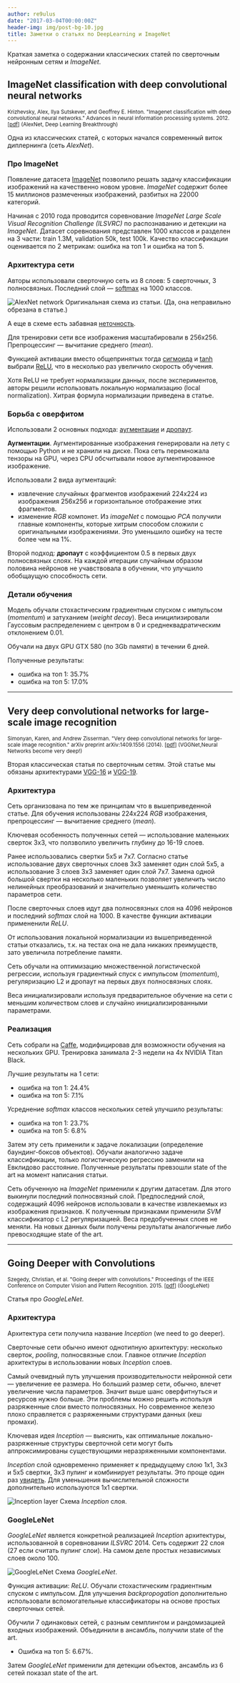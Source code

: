 ```yaml
---
author: re9ulus
date: "2017-03-04T00:00:00Z"
header-img: img/post-bg-10.jpg
title: Заметки о статьях по DeepLearning и ImageNet
---
```


Краткая заметка о содержании классических статей по сверточным нейронным сетям и *ImageNet*.<!--more-->

## ImageNet classification with deep convolutional neural networks

<sup>Krizhevsky, Alex, Ilya Sutskever, and Geoffrey E. Hinton. "Imagenet classification with deep convolutional neural networks."
Advances in neural information processing systems. 2012. [[pdf](http://papers.nips.cc/paper/4824-imagenet-classification-with-deep-convolutional-neural-networks.pdf)] (AlexNet, Deep Learning Breakthrough)</sup>

Одна из классических статей, с которых начался современный виток диплернинга (сеть *AlexNet*).

### Про ImageNet
Появление датасета [ImageNet](http://www.image-net.org) позволило решать задачу классификации изображений на качественно новом уровне. *ImageNet* содержит более 15 миллионов размеченных изображений, разбитых на 22000 категорий.

Начиная с 2010 года проводится соревнование *ImageNet Large Scale Visual Recognition Challenge (ILSVRC)* по распознаванию и детекции на *ImageNet*.
Датасет соревнования представлен 1000 классов и разделен на 3 части: train&nbsp;1.3M, validation&nbsp;50k, test&nbsp;100k. Качество классификации оценивается по 2 метрикам: ошибка на топ 1 и ошибка на топ 5.

### Архитектура сети

Авторы использовали сверточную сеть из 8 слоев: 5 сверточных, 3 полносвязных. Последний слой — [softmax](https://en.wikipedia.org/wiki/Softmax_function) на 1000 классов.

![AlexNet network](/img/imagenet/alexNet.png)
Оригинальная схема из статьи. (Да, она неправильно обрезана в статье.)

А еще в схеме есть забавная [неточность](https://youtu.be/LxfUGhug-iQ?t=48m58s).

Для тренировки сети все изображения масштабировали в 256x256. Препроцессинг — вычитание среднего (*mean*).

Функцией активации вместо общепринятых тогда [сигмоида](https://en.wikipedia.org/wiki/Sigmoid_function) и [tanh](http://functions.wolfram.com/ElementaryFunctions/Tanh/introductions/Tanh/ShowAll.html) выбрали [ReLU](https://en.wikipedia.org/wiki/Rectifier_(neural_networks)), что в несколько раз увеличило скорость обучения.

Хотя ReLU не требует нормализации данных, после экспериментов, авторы решили использовать локальную нормализацию (local normalization). Хитрая формула нормализации приведена в статье.

### Борьба с оверфитом
Использовали 2 основных подхода: [аугментации](http://lamda.nju.edu.cn/weixs/project/CNNTricks/CNNTricks.html) и [дропаут](https://en.wikipedia.org/wiki/Convolutional_neural_network#Dropout).

**Аугментации**. Аугментированные изображения генерировали на лету с помощью Python и не хранили на диске. Пока сеть перемножала тензоры на GPU, через CPU обсчитывали новое аугментированное изображение.

Использовали 2 вида аугментаций:

*  извлечение случайных фрагментов изображений 224x224 из изображения 256x256 и горизонтальное отображение этих фрагментов.
*  изменение *RGB* компонет. Из *imageNet* с помощью *PCA* получили главные компоненты, которые хитрым способом сложили с оригинальными изображениями. Это уменьшило ошибку на тесте более чем на 1\%.

Второй подход: **дропаут** с коэффициентом 0.5 в первых двух полносвязных слоях. На каждой итерации случайным образом половина нейронов не учавствовала в обучении, что улучшило обобщаущую способность сети.

### Детали обучения
Модель обучали стохастическим градиентным спуском с импульсом (*momentum*) и затуханием (*weight decay*). Веса иницилизировали Гауссовым распределением с центром в 0 и среднеквадратическим отклонением 0.01.

Обучали на двух GPU GTX 580 (по 3Gb памяти) в течении 6 дней.

Полученные результаты:

* ошибка на топ 1: 35.7\%
* ошибка на топ 5: 17.0\%

<hr />

## Very deep convolutional networks for large-scale image recognition

<sup>Simonyan, Karen, and Andrew Zisserman. "Very deep convolutional networks for large-scale image recognition."
arXiv preprint arXiv:1409.1556 (2014). [[pdf](https://arxiv.org/pdf/1409.1556.pdf)] (VGGNet,Neural Networks become very deep!)</sup>

Вторая классическая статья по сверточным сетям. Этой статье мы обязаны архитектурами [VGG-16](https://gist.github.com/ksimonyan/211839e770f7b538e2d8) и [VGG-19](https://gist.github.com/ksimonyan/3785162f95cd2d5fee77).

### Архитектура

Сеть организована по тем же принципам что в вышеприведенной статье. Для обучения использованы 224x224 *RGB* изображения, препроцессинг — вычитаение среднего (*mean*).

Ключевая особенность полученных сетей — использование маленьких сверток 3x3, что ползволило увеличить глубину до 16-19 слоев.

Ранее использовались свертки 5x5 и 7x7. Согласно статье использование двух сверточных слоев 3x3 заменяет один слой 5x5, а использование 3 слоев 3x3 заменяет один слой 7x7. Замена одной большой свертки на несколько маленьких позволяет увеличить число нелинейных преобразований и значительно уменьшить количество параметров сети.

После сверточных слоев идут два полносвязных слоя на 4096 нейронов и последний *softmax* слой на 1000. В качестве функции активации примененили *ReLU*.

От использования локальной нормализации из вышеприведенной статьи отказались, т.к. на тестах она не дала никаких преимуществ, зато увеличила потребление памяти.

Сеть обучали на оптимизацию множественной логистической регрессии, используя градиентный спуск с импульсом (*momentum*), регуляризацию L2 и дропаут на первых двух полносвязных слоях.

Веса инициализировали используя предварительное обучение на сети с меньшим количеством слоев и случайно инициализированными параметрами.

### Реализация
Сеть собрали на [Caffe](http://caffe.berkeleyvision.org), модифицировав для возможности обучения на нескольких GPU. Тренировка занимала 2-3 недели на 4х NVIDIA Titan Black.

Лучшие результаты на 1 сети:

* ошибка на топ 1: 24.4\%
* ошибка на топ 5: 7.1\%

Усреднение *softmax* классов нескольких сетей улучшило результаты:

* ошибка на топ 1: 23.7\%
* ошибка на топ 5: 6.8\%

Затем эту сеть применили к задаче локализации (определение баундинг-боксов объектов). Обучали аналогично задаче классификации, только логистическую регрессию заменили на Евклидово расстояние. Полученные результаты превзошли state of the art на момент написания статьи.

Сеть обученную на *ImageNet* применили к другим датасетам. Для этого выкинули последний полносвязный слой. Предпоследний слой, содержащий 4096 нейронов использовали в качестве извлекаемых из изображения признаков. К полученным признаками применили *SVM* классификатор с L2 регуляризацией. Веса предобученных слоев не меняли. На новых данных были получены результаты аналогичные либо превосходящие state of the art.

<hr />

## Going Deeper with Convolutions

<sup>Szegedy, Christian, et al. "Going deeper with convolutions."
Proceedings of the IEEE Conference on Computer Vision and Pattern Recognition. 2015. [[pdf](http://www.cv-foundation.org/openaccess/content_cvpr_2015/papers/Szegedy_Going_Deeper_With_2015_CVPR_paper.pdf)] (GoogLeNet)</sup>

Статья про *GoogleLeNet*.

### Архитектура
Архитектура сети получила название *Inception* (we need to go deeper).

Сверточные сети обычно имеют однотипную архитектуру: несколько сверток, *pooling*, полносвязные слои. Главное отличие *Inception* архитектуры в использовании новых *Inception* слоев.

Самый очевидный путь улучшения производительности нейронной сети — увеличение ее размера. Но больший размер сети, обычно, влечет увеличение числа параметров. Значит выше шанс оверфитнуться и ресурсов нужно больше. Эти проблемы можно решить используя разряженные слои вместо полносвязных. Но современное железо плохо справляется с разряженными структурами данных (кеш промахи).

Ключевая идея *Inception* — выяснить, как оптимальные локально-разряженные структуры сверточной сети могут быть аппроксимированы существующими неразряженными компонентами.

*Inception* слой одновременно применяет к предыдущему слою 1x1, 3x3 и 5x5 свертки, 3x3 пулинг и комбинирует результаты. Это проще один раз [увидеть](https://www.youtube.com/watch?v=VxhSouuSZDY). Для уменьшения вычислительной сложности дополнительно используются 1x1 свертки.

![Inception layer](/img/imagenet/inceptionLayer.png)
Схема *Inception* слоя.

### GoogleLeNet
*GoogleLeNet* является конкретной реализацией *Inception* архитектуры, использованной в соревновании *ILSVRC* 2014. Сеть содержит 22 слоя (27 если считать пулинг слои). На самом деле простых независимых слоев около 100.

![GoogleLeNet](/img/imagenet/googleLeNet.png)
Схема *GoogleLeNet*.

Функция активации: *ReLU*. Обучали стохастическим градиентным спуском с импульсом. Для улучшения *backpropogation* дополнительно использовали вспомогательные классификаторы на основе простых сверточных сетей.

Обучили 7 одинаковых сетей, с разным семплингом и рандомизацией входных изображений. Объединили в ансамбль, получили state of the art.

* Ошибка на топ 5: 6.67\%.

Затем *GoogleLeNet* применили для детекции объектов, ансамбль из 6 сетей показал state of the art.
